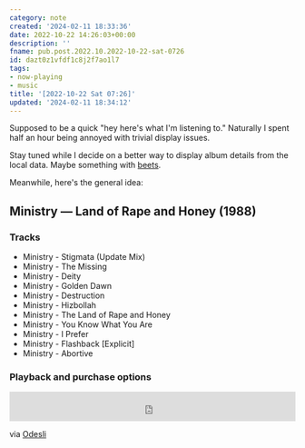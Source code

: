 ```yaml
---
category: note
created: '2024-02-11 18:33:36'
date: 2022-10-22 14:26:03+00:00
description: ''
fname: pub.post.2022.10.2022-10-22-sat-0726
id: dazt0z1vfdf1c8j2f7ao1l7
tags:
- now-playing
- music
title: '[2022-10-22 Sat 07:26]'
updated: '2024-02-11 18:34:12'
---
```


Supposed to be a quick "hey here's what I'm listening to." Naturally I spent half an hour being annoyed with trivial display issues.

Stay tuned while I decide on a better way to display album details from the local data. Maybe something with [beets](https://beets.io).

Meanwhile, here's the general idea:

## Ministry — Land of Rape and Honey (1988)

### Tracks

- Ministry - Stigmata (Update Mix)
- Ministry - The Missing
- Ministry - Deity
- Ministry - Golden Dawn
- Ministry - Destruction
- Ministry - Hizbollah
- Ministry - The Land of Rape and Honey
- Ministry - You Know What You Are
- Ministry - I Prefer
- Ministry - Flashback \[Explicit]
- Ministry - Abortive

### Playback and purchase options

<iframe width="100%" height="52" src="https://odesli.co/embed/?url=https%3A%2F%2Falbum.link%2Fi%2F59390461&theme=light" frameborder="0" allowfullscreen sandbox="allow-same-origin allow-scripts allow-presentation allow-popups allow-popups-to-escape-sandbox" allow="clipboard-read; clipboard-write"></iframe>

via [Odesli](https://odesli.co)